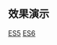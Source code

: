 
## 效果演示

[ES5](https://lonelyyang.github.io/some-effect/%E8%BA%81%E5%8A%A8%E7%9A%84%E5%B0%8F%E7%90%83/ES5.html)
[ES6](https://lonelyyang.github.io/some-effect/%E8%BA%81%E5%8A%A8%E7%9A%84%E5%B0%8F%E7%90%83/ES6.html)
